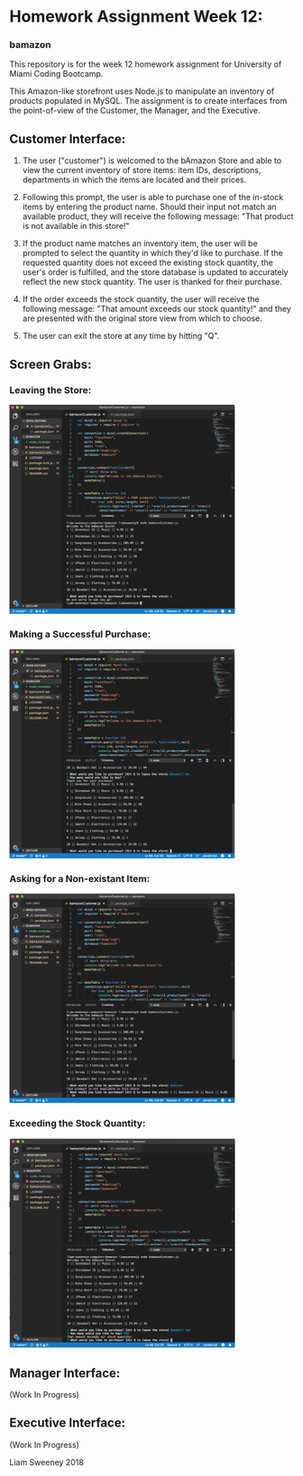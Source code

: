 # Homework Assignment Week 12:
### bamazon

This repository is for the week 12 homework assignment for University of Miami Coding Bootcamp. 

This Amazon-like storefront uses Node.js to manipulate an inventory of products populated in MySQL. The assignment is to create interfaces from the point-of-view of the Customer, the Manager, and the Executive.

## Customer Interface:
1. The user ("customer") is welcomed to the bAmazon Store and able to view the current inventory of store items: item IDs, descriptions, departments in which the items are located and their prices. 

3. Following this prompt, the user is able to purchase one of the in-stock items by entering the product name. Should their input not match an available product, they will receive the following message: "That product is not available in this store!"

4. If the product name matches an inventory item, the user will be prompted to select the quantity in which they'd like to purchase. If the requested quantity does not exceed the existing stock quantity, the user's order is fulfilled, and the store database is updated to accurately reflect the new stock quantity. The user is thanked for their purchase. 

5. If the order exceeds the stock quantity, the user will receive the following message: "That amount exceeds our stock quantity!" and they are presented with the original store view from which to choose.

5. The user can exit the store at any time by hitting "Q". 

## Screen Grabs:
### Leaving the Store:<br>
<img src="assets/images/01-LeavingtheStore.png" width="400">

### Making a Successful Purchase:<br>
<img src="assets/images/02-CorrectPurchase.png" width="400">

### Asking for a Non-existant Item:<br>
<img src="assets/images/03-NonexistantItem.png" width="400">

### Exceeding the Stock Quantity:<br>
<img src="assets/images/04-ExceedingQuantity.png" width="400">


## Manager Interface:
(Work In Progress)

## Executive Interface:
(Work In Progress)

Liam Sweeney 2018